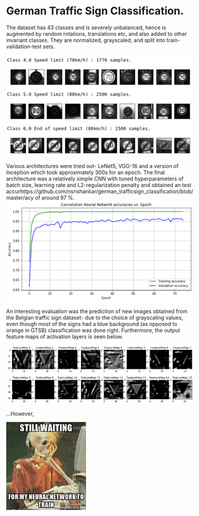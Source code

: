 # German Traffic Sign Classification.

The dataset has 43 classes and is severely unbalanced, hence is augmented by random rotations, translations etc, and also added to other invariant classes. They are normalized, grayscaled, and split into train-validation-test sets.

![alt text](Images/Augmented_samples.png)

Various architectures were tried out- LeNet5, VGG-16 and a version of Inception which took approximately 300s for an epoch. The final architecture was a relatively simple CNN with tuned hyperparameters of batch size, learning rate and L2-regularization penalty and obtained an test accurhttps://github.com/nsrishankar/german_trafficsign_classification/blob/master/acy of around 97 %. 
![alt_text](Images/Accuracy_75.png)

An interesting evaluation was the prediction of new images obtained from the Belgian traffic sign dataset- due to the choice of grayscaling values, even though most of the signs had a blue background (as opposed to orange in GTSB) classification was done right. Furthermore, the output feature maps of activation layers is seen below.

![alt_text](Images/Feature_map.png) 

...However,




![alt_text](Images/Not_trained.jpg)
